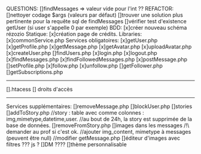 QUESTIONS:
[]findMessages => valeur vide pour l'int ??
REFACTOR:
[]nettoyer codage $args (valeurs par défaut)
[]trouver une solution plus pertinente pour la requête sql de findMessages
[]vérifier test d'existence getUser (si user s'appelle 0 par exemple)
BDD:
[x]créer nouveau schéma rézozio
Statique:
[x]création page de crédits.
Libraries:
[x]commonService.php
Services obligatoires:
[x]getUser.php
[x]getProfile.php
[x]getMessage.php
[x]getAvatar.php
[x]uploadAvatar.php
[x]createUser.php
[]findUsers.php
[x]login.php
[x]logout.php
[x]findMessages.php
[x]findFollowedMessages.php
[x]postMessage.php
[]setProfile.php
[x]follow.php
[x]unfollow.php
[]getFollower.php
[]getSubscriptions.php
****************************
[].htacess
[] droits d'accès
****************************
Services supplémentaires:
[]removeMessage.php
[]blockUser.php
[]stories
  []addToStory.php
  //story : table avec comme colonnes : img,mimetype,datetime,user.
  //au bout de 24h, la story est supprimée de la base de données.
  []removeFromStory.php
[]images dans les messages /!\ demander au prof si c'est ok.
  //ajouter img_content, mimetype à messages (peuvent être null)
  //modifier getMessage.php
[]éditeur d'images avec filtres
  ??? js ?
[]DM
  ????
[]thème personnalisable
